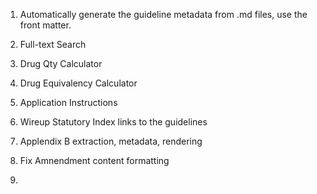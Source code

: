 1. Automatically generate the guideline metadata from .md files,  use the front matter.

2. Full-text Search

3. Drug Qty Calculator

4. Drug Equivalency Calculator

5. Application Instructions

6. Wireup Statutory Index links to the guidelines

7. Applendix B extraction, metadata, rendering

8. Fix Amnendment content formatting

9. 
